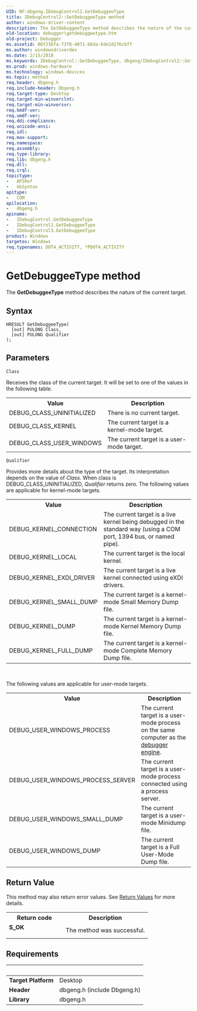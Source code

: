 ```yaml
---
UID: NF:dbgeng.IDebugControl2.GetDebuggeeType
title: IDebugControl2::GetDebuggeeType method
author: windows-driver-content
description: The GetDebuggeeType method describes the nature of the current target.
old-location: debugger\getdebuggeetype.htm
old-project: Debugger
ms.assetid: 86f236fa-73f8-4071-b6da-6de2d276cbff
ms.author: windowsdriverdev
ms.date: 2/15/2018
ms.keywords: IDebugControl::GetDebuggeeType, dbgeng/IDebugControl2::GetDebuggeeType, IDebugControl, IDebugControl2, IDebugControl3 interface [Windows Debugging], GetDebuggeeType method, IDebugControl2 interface [Windows Debugging], GetDebuggeeType method, dbgeng/IDebugControl3::GetDebuggeeType, IDebugControl_4179686c-b047-41f5-98cc-28f2c6bd852d.xml, IDebugControl3::GetDebuggeeType, GetDebuggeeType method [Windows Debugging], dbgeng/IDebugControl::GetDebuggeeType, GetDebuggeeType method [Windows Debugging], IDebugControl3 interface, GetDebuggeeType, GetDebuggeeType method [Windows Debugging], IDebugControl interface, IDebugControl2::GetDebuggeeType, IDebugControl interface [Windows Debugging], GetDebuggeeType method, GetDebuggeeType method [Windows Debugging], IDebugControl2 interface, debugger.getdebuggeetype
ms.prod: windows-hardware
ms.technology: windows-devices
ms.topic: method
req.header: dbgeng.h
req.include-header: Dbgeng.h
req.target-type: Desktop
req.target-min-winverclnt: 
req.target-min-winversvr: 
req.kmdf-ver: 
req.umdf-ver: 
req.ddi-compliance: 
req.unicode-ansi: 
req.idl: 
req.max-support: 
req.namespace: 
req.assembly: 
req.type-library: 
req.lib: dbgeng.h
req.dll: 
req.irql: 
topictype:
-	APIRef
-	kbSyntax
apitype:
-	COM
apilocation:
-	dbgeng.h
apiname:
-	IDebugControl.GetDebuggeeType
-	IDebugControl2.GetDebuggeeType
-	IDebugControl3.GetDebuggeeType
product: Windows
targetos: Windows
req.typenames: DOT4_ACTIVITY, *PDOT4_ACTIVITY
---
```



# GetDebuggeeType method
The <b>GetDebuggeeType</b> method describes the nature of the current target.

## Syntax

````
HRESULT GetDebuggeeType(
  [out] PULONG Class,
  [out] PULONG Qualifier
);
````

## Parameters

`Class`

Receives the class of the current target.  It will be set to one of the values in the following table.

<table>
<tr>
<th>Value</th>
<th>Description</th>
</tr>
<tr>
<td>
DEBUG_CLASS_UNINITIALIZED

</td>
<td>
There is no current target.

</td>
</tr>
<tr>
<td>
DEBUG_CLASS_KERNEL

</td>
<td>
The current target is a kernel-mode target.

</td>
</tr>
<tr>
<td>
DEBUG_CLASS_USER_WINDOWS

</td>
<td>
The current target is a user-mode target.

</td>
</tr>
</table>

`Qualifier`

Provides more details about the type of the target.  Its interpretation depends on the value of <i>Class</i>.  When class is DEBUG_CLASS_UNINITIALIZED, <i>Qualifier</i> returns zero.  The following values are applicable for kernel-mode targets.

<table>
<tr>
<th>Value</th>
<th>Description</th>
</tr>
<tr>
<td>
DEBUG_KERNEL_CONNECTION

</td>
<td>
The current target is a live kernel being debugged in the standard way (using a COM port, 1394 bus, or named pipe).

</td>
</tr>
<tr>
<td>
DEBUG_KERNEL_LOCAL

</td>
<td>
The current target is the local kernel.

</td>
</tr>
<tr>
<td>
DEBUG_KERNEL_EXDI_DRIVER

</td>
<td>
The current target is a live kernel connected using eXDI drivers.

</td>
</tr>
<tr>
<td>
DEBUG_KERNEL_SMALL_DUMP

</td>
<td>
The current target is a kernel-mode Small Memory Dump file.

</td>
</tr>
<tr>
<td>
DEBUG_KERNEL_DUMP

</td>
<td>
The current target is a kernel-mode Kernel Memory Dump file.

</td>
</tr>
<tr>
<td>
DEBUG_KERNEL_FULL_DUMP

</td>
<td>
The current target is a kernel-mode Complete Memory Dump file.

</td>
</tr>
</table>
 

The following values are applicable for user-mode targets.

<table>
<tr>
<th>Value</th>
<th>Description</th>
</tr>
<tr>
<td>
DEBUG_USER_WINDOWS_PROCESS

</td>
<td>
The current target is a user-mode process on the same computer as the <a href="https://msdn.microsoft.com/fa52a1f0-9397-48a5-acbd-ce5347c0baef">debugger engine</a>.

</td>
</tr>
<tr>
<td>
DEBUG_USER_WINDOWS_PROCESS_SERVER

</td>
<td>
The current target is a user-mode process connected using a process server.

</td>
</tr>
<tr>
<td>
DEBUG_USER_WINDOWS_SMALL_DUMP

</td>
<td>
The current target is a user-mode Minidump file.

</td>
</tr>
<tr>
<td>
DEBUG_USER_WINDOWS_DUMP

</td>
<td>
The current target is a Full User-Mode Dump file.

</td>
</tr>
</table>


## Return Value

This method may also return error values.  See <a href="https://msdn.microsoft.com/713f3ee2-2f5b-415e-9908-90f5ae428b43">Return Values</a> for more details.

<table>
<tr>
<th>Return code</th>
<th>Description</th>
</tr>
<tr>
<td width="40%">
<dl>
<dt><b>S_OK</b></dt>
</dl>
</td>
<td width="60%">
The method was successful.

</td>
</tr>
</table>


## Requirements
| &nbsp; | &nbsp; |
| ---- |:---- |
| **Target Platform** | Desktop |
| **Header** | dbgeng.h (include Dbgeng.h) |
| **Library** | dbgeng.h |